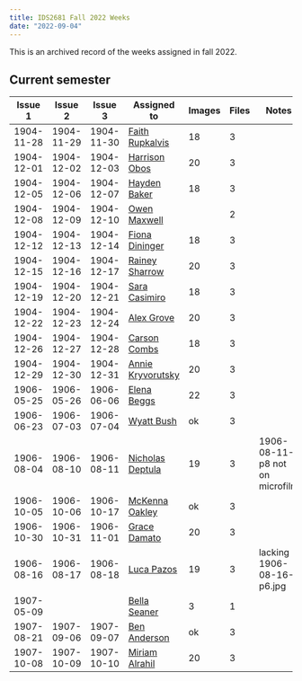 ```yaml
---
title: IDS2681 Fall 2022 Weeks
date: "2022-09-04"
---
```

This is an archived record of the weeks assigned in fall 2022.

## Current semester

Issue 1|Issue 2|Issue 3|Assigned to|Images|Files|Notes
---|---|---|---|---|---|---
1904-11-28|1904-11-29|1904-11-30|[Faith Rupkalvis](https://github.com/F8th0101)|18|3|
1904-12-01|1904-12-02|1904-12-03|[Harrison Obos](https://github.com/hho22)|20|3|
1904-12-05|1904-12-06|1904-12-07|[Hayden Baker](https://github.com/HanlyBaker32)|18|3|
1904-12-08|1904-12-09|1904-12-10|[Owen Maxwell](https://github.com/opm22a)||2|
1904-12-12|1904-12-13|1904-12-14|[Fiona Dininger](https://github.com/FKD22)|18|3|
1904-12-15|1904-12-16|1904-12-17|[Rainey Sharrow](https://github.com/RLS22A)|20|3|
1904-12-19|1904-12-20|1904-12-21|[Sara Casimiro](https://github.com/blossomisthebestcatever)|18|3|
1904-12-22|1904-12-23|1904-12-24|[Alex Grove](https://github.com/alexmgrove)|20|3|
1904-12-26|1904-12-27|1904-12-28|[Carson Combs](https://github.com/Carson456)|18|3|
1904-12-29|1904-12-30|1904-12-31|[Annie Kryvorutsky](https://github.com/AnnieKryvorutsky)|20|3|
1906-05-25|1906-05-26|1906-06-06|[Elena Beggs](https://github.com/elenab1)|22|3|
1906-06-23|1906-07-03|1906-07-04|[Wyatt Bush](https://github.com/CareyBush13)|ok|3|
1906-08-04|1906-08-10|1906-08-11|[Nicholas Deptula](https://github.com/nmd19)|19|3|1906-08-11-p8 not on microfilm
1906-10-05|1906-10-06|1906-10-17|[McKenna Oakley](https://github.com/mckennaoakley)|ok|3|
1906-10-30|1906-10-31|1906-11-01|[Grace Damato](https://github.com/gracedamato22)|20|3|
1906-08-16|1906-08-17|1906-08-18|[Luca Pazos](https://github.com/Lpazos2)|19|3|lacking 1906-08-16-p6.jpg
1907-05-09|||[Bella Seaner](https://github.com/bellaseaner)|3|1|
1907-08-21|1907-09-06|1907-09-07|[Ben Anderson](https://github.com/BenDAnderson)|ok|3|
1907-10-08|1907-10-09|1907-10-10|[Miriam Alrahil](https://github.com/miriamalrahil)|20|3|